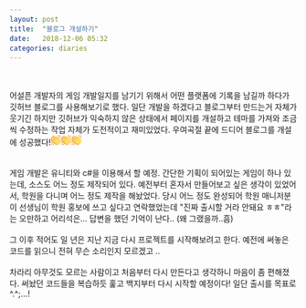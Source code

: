 ```yaml
---
layout: post
title:  "블로그 개설하기"
date:   2018-12-06 05:32
categories: diaries
---
```

<br>
<br>
어설픈 개발자의 게임 개발일지를 남기기 위해서 어떤 플랫폼에 기록을 남길까 하다가 깃허브 블로그를 사용해보기로 했다. 
일단 개발을 하겠다고 블로그부터 만드는거 자체가 웃기긴 하지만 깃허브가 익숙하지 않은 상태에서
페이지를 개설하고 테마를 가져와 조금씩 수정하는 작업 자체가 도전적이고 재미있었다. 
우여곡절 끝에 드디어 블로그를 개설에 성공했다!<img width="18px" height="18px" src="/images/emojis/emj_clap.png"><img width="18px" height="18px" src="/images/emojis/emj_clap.png"><img width="18px" height="18px" src="/images/emojis/emj_clap.png"><br>
<br>
<br>
게임 개발은 유니티와 c#을 이용해서 할 예정. 
간단한 기획이 되어있는 게임이 하나 있는데, 소스도 어느 정도 제작되어 있다. 
예전부터 혼자서 만들어보고 싶은 생각이 있었어서, 학원을 다니며 어느 정도 제작을 해놨었다. 
당시 어느 정도 완성되어 학원 매니저분이 선생님이 학원 홍보에 쓰고 싶다고 연락했었는데
"진짜 출시할 거라 안돼요 ㅎㅎ"라는 오만하고 어리석은... 답변을 했던 기억이 난다.. (왜 그랬을까..흠) 
<br>
<br>
그 이후 적어도 일 년은 지난 지금 다시 프로젝트를 시작해보려고 한다. 
예전에 써놓은 코드를 읽으니 전혀 무슨 소리인지 모르겠고 ..
<br>
<br>
차라리 아무것도 모르는 사람이고 처음부터 다시 만든다고 생각하니 마음이 좀 편해졌다. 
써놨던 코드들을 복습하듯 훑고 백지부터 다시 시작할 예정이다! 
일단 출시를 목표로 ^.^;...!
<br>
<br>
<br>
<br>
<br>
